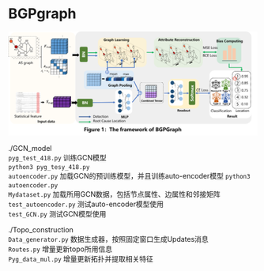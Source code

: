 # BGPgraph
<div style="text-align: center;",align="center">
<img src="fig1.png" alt="本地图片">
</div>

./GCN_model  
``pyg_test_418.py`` 训练GCN模型  
``python3 pyg_tesy_418.py ``  
``autoencoder.py`` 加载GCN的预训练模型，并且训练auto-encoder模型
``python3 autoencoder.py ``  
``Mydataset.py`` 加载所用GCN数据，包括节点属性、边属性和邻接矩阵
``test_autoencoder.py`` 测试auto-encoder模型使用  
``test_GCN.py`` 测试GCN模型使用  

./Topo_construction  
``Data_generator.py`` 数据生成器，按照固定窗口生成Updates消息  
``Routes.py`` 增量更新topo所用信息  
``Pyg_data_mul.py`` 增量更新拓扑并提取相关特征
